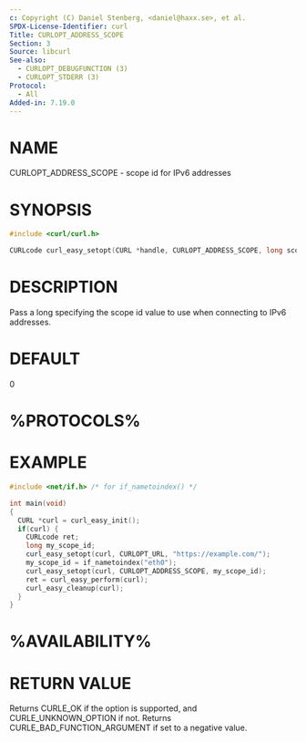 ```yaml
---
c: Copyright (C) Daniel Stenberg, <daniel@haxx.se>, et al.
SPDX-License-Identifier: curl
Title: CURLOPT_ADDRESS_SCOPE
Section: 3
Source: libcurl
See-also:
  - CURLOPT_DEBUGFUNCTION (3)
  - CURLOPT_STDERR (3)
Protocol:
  - All
Added-in: 7.19.0
---
```


# NAME

CURLOPT_ADDRESS_SCOPE - scope id for IPv6 addresses

# SYNOPSIS

~~~c
#include <curl/curl.h>

CURLcode curl_easy_setopt(CURL *handle, CURLOPT_ADDRESS_SCOPE, long scope);
~~~

# DESCRIPTION

Pass a long specifying the scope id value to use when connecting to IPv6 addresses.

# DEFAULT

0

# %PROTOCOLS%

# EXAMPLE

~~~c
#include <net/if.h> /* for if_nametoindex() */

int main(void)
{
  CURL *curl = curl_easy_init();
  if(curl) {
    CURLcode ret;
    long my_scope_id;
    curl_easy_setopt(curl, CURLOPT_URL, "https://example.com/");
    my_scope_id = if_nametoindex("eth0");
    curl_easy_setopt(curl, CURLOPT_ADDRESS_SCOPE, my_scope_id);
    ret = curl_easy_perform(curl);
    curl_easy_cleanup(curl);
  }
}
~~~

# %AVAILABILITY%

# RETURN VALUE

Returns CURLE_OK if the option is supported, and CURLE_UNKNOWN_OPTION if not.
Returns CURLE_BAD_FUNCTION_ARGUMENT if set to a negative value.
